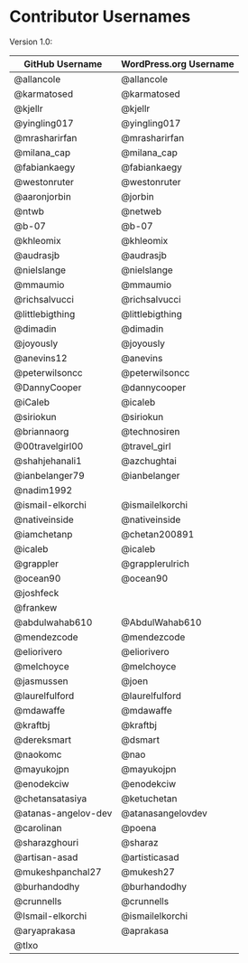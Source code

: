 # Contributor Usernames

Version 1.0:

| GitHub Username | WordPress.org Username|
| --------------- | --------------------- |
| @allancole | @allancole |
| @karmatosed | @karmatosed |
| @kjellr | @kjellr |
| @yingling017 | @yingling017 |
| @mrasharirfan | @mrasharirfan |
| @milana_cap | @milana_cap |
| @fabiankaegy | @fabiankaegy |
| @westonruter | @westonruter |
| @aaronjorbin | @jorbin |
| @ntwb | @netweb |
| @b-07 | @b-07 |
| @khleomix | @khleomix |
| @audrasjb | @audrasjb |
| @nielslange | @nielslange |
| @mmaumio | @mmaumio |
| @richsalvucci | @richsalvucci |
| @littlebigthing | @littlebigthing |
| @dimadin | @dimadin |
| @joyously | @joyously |
| @anevins12 | @anevins |
| @peterwilsoncc | @peterwilsoncc |
| @DannyCooper | @dannycooper |
| @iCaleb | @icaleb |
| @siriokun | @siriokun |
| @briannaorg | @technosiren |
| @00travelgirl00 | @travel_girl |
| @shahjehanali1 | @azchughtai |
| @ianbelanger79 | @ianbelanger |
| @nadim1992 | |
| @ismail-elkorchi | @ismailelkorchi |
| @nativeinside | @nativeinside |
| @iamchetanp  | @chetan200891 |
| @icaleb | @icaleb |
| @grappler | @grapplerulrich |
| @ocean90 | @ocean90 |
| @joshfeck | |
| @frankew | |
| @abdulwahab610 | @AbdulWahab610 |
| @mendezcode | @mendezcode |
| @eliorivero | @eliorivero |
| @melchoyce | @melchoyce |
| @jasmussen | @joen |
| @laurelfulford | @laurelfulford |
| @mdawaffe | @mdawaffe |
| @kraftbj | @kraftbj |
| @dereksmart | @dsmart |
| @naokomc | @nao |
| @mayukojpn | @mayukojpn |
| @enodekciw | @enodekciw |
| @chetansatasiya | @ketuchetan |
| @atanas-angelov-dev | @atanasangelovdev |
| @carolinan | @poena |
| @sharazghouri | @sharaz |
| @artisan-asad | @artisticasad |
| @mukeshpanchal27 | @mukesh27 |
| @burhandodhy | @burhandodhy |
| @crunnells | @crunnells |
| @Ismail-elkorchi | @ismailelkorchi |
| @aryaprakasa | @aprakasa |
| @tlxo | | 